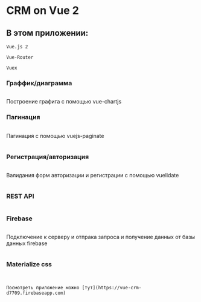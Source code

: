 # CRM on Vue 2

## В этом приложении:
```
Vue.js 2
```
```
Vue-Router
```
```
Vuex
```
### Граффик/диаграмма
```
```
Построение графига с помощью vue-chartjs

### Пагинация
```
```
Пагинация с помощью vuejs-paginate
```
```
### Регистрация/авторизация
```
```
Валидания форм авторизации и регистрации с помощью vuelidate
```
```
### REST API
```
```
### Firebase
```
```
Подключение к серверу и отпрака запроса и получение данных от базы данных firebase
```
```
### Materialize css
```


Посмотреть приложение можно [тут](https://vue-crm-d7709.firebaseapp.com)
```
